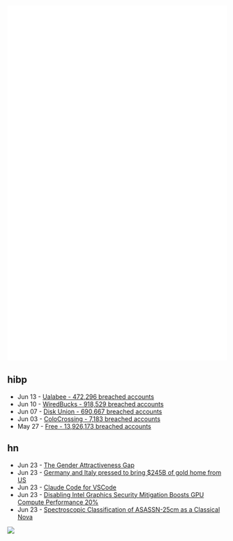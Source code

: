 ![Metrics](https://raw.githubusercontent.com/phixion/phixion/master/metrics.svg)

## hibp

<!--
for https://github.com/phixion/phixion/blob/main/.github/workflows/feeds.yml
-->
<!--START_SECTION:haveibeenpwnd-->
- Jun 13 - [Ualabee - 472,296 breached accounts](https://haveibeenpwned.com/Breach/Ualabee)
- Jun 10 - [WiredBucks - 918,529 breached accounts](https://haveibeenpwned.com/Breach/WiredBucks)
- Jun 07 - [Disk Union - 690,667 breached accounts](https://haveibeenpwned.com/Breach/DiskUnion)
- Jun 03 - [ColoCrossing - 7,183 breached accounts](https://haveibeenpwned.com/Breach/ColoCrossing)
- May 27 - [Free - 13,926,173 breached accounts](https://haveibeenpwned.com/Breach/FreeMobile)
<!--END_SECTION:haveibeenpwnd-->

## hn

<!--
for https://github.com/phixion/phixion/blob/main/.github/workflows/feeds.yml
-->
<!--START_SECTION:hn-->
- Jun 23 - [The Gender Attractiveness Gap](https://www.biorxiv.org/content/10.1101/2025.05.21.655261v1)
- Jun 23 - [Germany and Italy pressed to bring $245B of gold home from US](https://www.ft.com/content/e39390cc-ea02-4197-843a-1e4c242422cc)
- Jun 23 - [Claude Code for VSCode](https://marketplace.visualstudio.com/items?itemName=anthropic.claude-code)
- Jun 23 - [Disabling Intel Graphics Security Mitigation Boosts GPU Compute Performance 20%](https://www.phoronix.com/news/Disable-Intel-Gfx-Security-20p)
- Jun 23 - [Spectroscopic Classification of ASASSN-25cm as a Classical Nova](https://www.astronomerstelegram.org/?read=17228)
<!--END_SECTION:hn-->

<!--
for https://yhype.me
-->
![](https://hit.yhype.me/github/profile?user_id=13013670)
